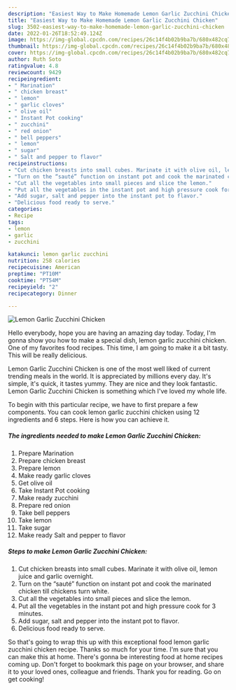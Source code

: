 ```yaml
---
description: "Easiest Way to Make Homemade Lemon Garlic Zucchini Chicken"
title: "Easiest Way to Make Homemade Lemon Garlic Zucchini Chicken"
slug: 3502-easiest-way-to-make-homemade-lemon-garlic-zucchini-chicken
date: 2022-01-26T18:52:49.124Z
image: https://img-global.cpcdn.com/recipes/26c14f4b02b9ba7b/680x482cq70/lemon-garlic-zucchini-chicken-recipe-main-photo.jpg
thumbnail: https://img-global.cpcdn.com/recipes/26c14f4b02b9ba7b/680x482cq70/lemon-garlic-zucchini-chicken-recipe-main-photo.jpg
cover: https://img-global.cpcdn.com/recipes/26c14f4b02b9ba7b/680x482cq70/lemon-garlic-zucchini-chicken-recipe-main-photo.jpg
author: Ruth Soto
ratingvalue: 4.8
reviewcount: 9429
recipeingredient:
- " Marination"
- " chicken breast"
- " lemon"
- " garlic cloves"
- " olive oil"
- " Instant Pot cooking"
- " zucchini"
- " red onion"
- " bell peppers"
- " lemon"
- " sugar"
- " Salt and pepper to flavor"
recipeinstructions:
- "Cut chicken breasts into small cubes. Marinate it with olive oil, lemon juice and garlic overnight."
- "Turn on the “sauté” function on instant pot and cook the marinated chicken till chickens turn white."
- "Cut all the vegetables into small pieces and slice the lemon."
- "Put all the vegetables in the instant pot and high pressure cook for 3 minutes."
- "Add sugar, salt and pepper into the instant pot to flavor."
- "Delicious food ready to serve."
categories:
- Recipe
tags:
- lemon
- garlic
- zucchini

katakunci: lemon garlic zucchini 
nutrition: 258 calories
recipecuisine: American
preptime: "PT10M"
cooktime: "PT54M"
recipeyield: "2"
recipecategory: Dinner

---
```



![Lemon Garlic Zucchini Chicken](https://img-global.cpcdn.com/recipes/26c14f4b02b9ba7b/680x482cq70/lemon-garlic-zucchini-chicken-recipe-main-photo.jpg)

Hello everybody, hope you are having an amazing day today. Today, I'm gonna show you how to make a special dish, lemon garlic zucchini chicken. One of my favorites food recipes. This time, I am going to make it a bit tasty. This will be really delicious.



Lemon Garlic Zucchini Chicken is one of the most well liked of current trending meals in the world. It is appreciated by millions every day. It's simple, it's quick, it tastes yummy. They are nice and they look fantastic. Lemon Garlic Zucchini Chicken is something which I've loved my whole life.


To begin with this particular recipe, we have to first prepare a few components. You can cook lemon garlic zucchini chicken using 12 ingredients and 6 steps. Here is how you can achieve it.

<!--inarticleads1-->

##### The ingredients needed to make Lemon Garlic Zucchini Chicken:

1. Prepare  Marination
1. Prepare  chicken breast
1. Prepare  lemon
1. Make ready  garlic cloves
1. Get  olive oil
1. Take  Instant Pot cooking
1. Make ready  zucchini
1. Prepare  red onion
1. Take  bell peppers
1. Take  lemon
1. Take  sugar
1. Make ready  Salt and pepper to flavor




<!--inarticleads2-->

##### Steps to make Lemon Garlic Zucchini Chicken:

1. Cut chicken breasts into small cubes. Marinate it with olive oil, lemon juice and garlic overnight.
1. Turn on the “sauté” function on instant pot and cook the marinated chicken till chickens turn white.
1. Cut all the vegetables into small pieces and slice the lemon.
1. Put all the vegetables in the instant pot and high pressure cook for 3 minutes.
1. Add sugar, salt and pepper into the instant pot to flavor.
1. Delicious food ready to serve.




So that's going to wrap this up with this exceptional food lemon garlic zucchini chicken recipe. Thanks so much for your time. I'm sure that you can make this at home. There's gonna be interesting food at home recipes coming up. Don't forget to bookmark this page on your browser, and share it to your loved ones, colleague and friends. Thank you for reading. Go on get cooking!
